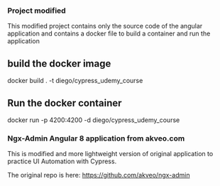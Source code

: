 ### Project modified

This modified project contains only the source code of the angular application
and contains a docker file to build a container and run the application

## build the docker image
docker build . -t diego/cypress_udemy_course

## Run the docker container
docker run -p 4200:4200 -d diego/cypress_udemy_course



### Ngx-Admin Angular 8 application from akveo.com

This is modified and more lightweight version of original application to practice UI Automation with Cypress.

The original repo is here: https://github.com/akveo/ngx-admin
